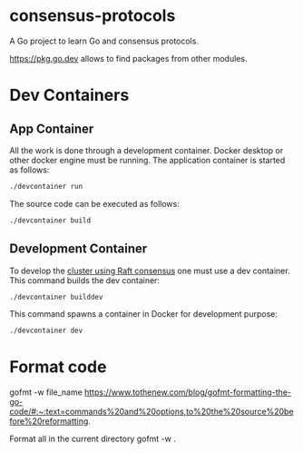 # consensus-protocols

A Go project to learn Go and consensus protocols.

https://pkg.go.dev allows to find packages from other modules.

# Dev Containers

## App Container

All the work is done through a development container. Docker desktop or other docker engine must be running.
The application container is started as follows:

```bash
./devcontainer run
```

The source code can be executed as follows:

```bash
./devcontainer build
```

## Development Container

To develop the [cluster using Raft consensus](./node/README.md) one must use a dev container.
This command builds the dev container:

```bash
./devcontainer builddev
```

This command spawns a container in Docker for development purpose:

```bash
./devcontainer dev
```

# Format code

gofmt -w file_name
https://www.tothenew.com/blog/gofmt-formatting-the-go-code/#:~:text=commands%20and%20options,to%20the%20source%20before%20reformatting.

Format all in the current directory
gofmt -w .
